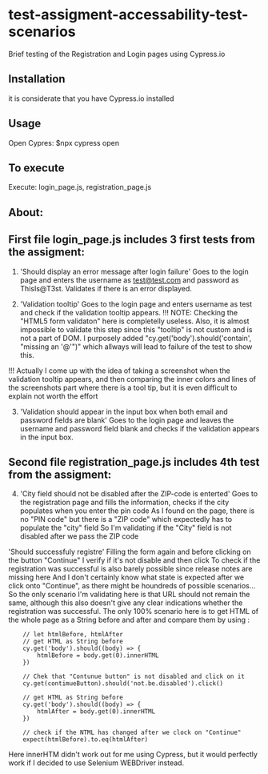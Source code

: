 # test-assigment-accessability-test-scenarios
Brief testing of the Registration and Login pages using Cypress.io
## Installation
it is considerate that you have Cypress.io installed
## Usage
Open Cypres:  $npx cypress open
## To execute
Execute: login_page.js, registration_page.js
## About:

## First file login_page.js includes 3 first tests from the assigment:
1. 'Should display an error message after login failure'
Goes to the login page and enters the username as test@test.com and
password as ThisIs@T3st. Validates if there is an error displayed.

2. 'Validation tooltip'
Goes to the login page and enters username as test and check if the
validation tooltip appears. 
!!! NOTE: Checking the "HTML5 form validaton" here is completelly useless.
Also, it is almost impossible to validate this step since this "tooltip" is not custom and is not a part of DOM. 
I purposely added "cy.get('body').should('contain', "missing an '@'")" which allways will lead to failure of the test to show this.

!!! Actually I come up with the idea of taking a screenshot when the validation tooltip appears, and then comparing the inner colors 
and lines of the screenshots part where there is a tool tip, but it is even difficult to explain not worth the effort

3. 'Validation should appear in the input box when both email and password fields are blank'
Goes to the login page and leaves the username and password field blank 
and checks if the validation appears in the input box.

## Second file registration_page.js includes 4th test from the assigment:
4. 'City field should not be disabled after the ZIP-code is enterted'
Goes to the registration page and fills the information, checks if the city
populates when you enter the pin code 
As I found on the page, there is no "PIN code" but there is a "ZIP code" which expectedly has to populate the "city" field
So I'm validating if the "City" field is not disabled after we pass the ZIP code 

'Should successfuly registre'
Filling the form again and before clicking on the button "Continue" I verify if it's not disable and then click 
To check if the registration was successful is also barely possible since release notes are missing here
And I don't certainly know what state is expected after we click onto "Continue", as there might be houndreds 
of possible scenarios...
So the only scenario I'm validating here is that URL should not remain the same, although this also doesn't give any clear indications 
whether the registration was successful. 
The only 100% scenario here is to get HTML of the whole page as a String before and after 
and compare them by using :

        // let htmlBefore, htmlAfter
        // get HTML as String before
        cy.get('body').should((body) => {
            htmlBefore = body.get(0).innerHTML
        })

        // Chek that "Contunue button" is not disabled and click on it 
        cy.get(contimueButton).should('not.be.disabled').click()

        // get HTML as String before
        cy.get('body').should((body) => {
            htmlAfter = body.get(0).innerHTML
        })

        // check if the NTML has changed after we clock on "Continue"
        expect(htmlBefore).to.eq(htmlAfter)
Here innerHTM didn't work out for me using Cypress, but it would perfectly work if I decided to use Selenium WEBDriver instead. 
